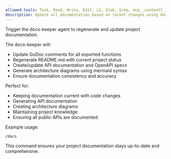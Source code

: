 ```yaml
---
allowed-tools: Task, Read, Write, Edit, LS, Glob, Grep, mcp__context7__resolve-library-id, mcp__context7__get-library-docs
description: Update all documentation based on recent changes using docs-keeper agent
---
```


Trigger the docs-keeper agent to regenerate and update project documentation.

The docs-keeper will:
- Update GoDoc comments for all exported functions
- Regenerate README.md with current project status
- Create/update API documentation and OpenAPI specs
- Generate architecture diagrams using mermaid syntax
- Ensure documentation consistency and accuracy

Perfect for:
- Keeping documentation current with code changes
- Generating API documentation
- Creating architecture diagrams
- Maintaining project knowledge
- Ensuring all public APIs are documented

Example usage:
```
/docs
```

This command ensures your project documentation stays up-to-date and comprehensive.
